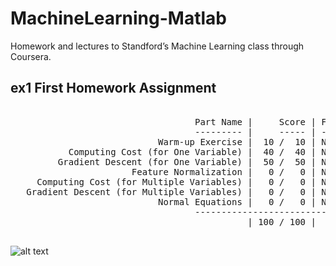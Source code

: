 # MachineLearning-Matlab
Homework and lectures to Standford’s Machine Learning class through Coursera.

## ex1 First Homework Assignment


<pre>
 
                                   Part Name |     Score | Feedback
                                   --------- |     ----- | --------
                            Warm-up Exercise |  10 /  10 | Nice work!
           Computing Cost (for One Variable) |  40 /  40 | Nice work!
         Gradient Descent (for One Variable) |  50 /  50 | Nice work!
                       Feature Normalization |   0 /   0 | Nice work!
     Computing Cost (for Multiple Variables) |   0 /   0 | Nice work!
   Gradient Descent (for Multiple Variables) |   0 /   0 | Nice work!
                            Normal Equations |   0 /   0 | Nice work!
                                   --------------------------------
                                             | 100 / 100 | 
 
</pre>
![alt text](https://github.com/vagiedd/MachineLearning-Matlab/ex1/image.jpg?raw=true)
